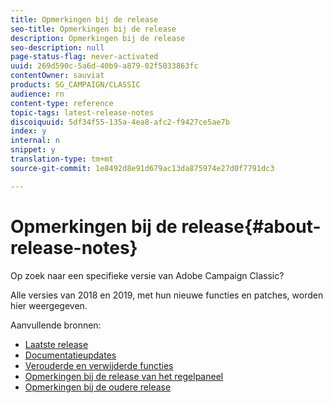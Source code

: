 ```yaml
---
title: Opmerkingen bij de release
seo-title: Opmerkingen bij de release
description: Opmerkingen bij de release
seo-description: null
page-status-flag: never-activated
uuid: 269d590c-5a6d-40b9-a879-02f5033863fc
contentOwner: sauviat
products: SG_CAMPAIGN/CLASSIC
audience: rn
content-type: reference
topic-tags: latest-release-notes
discoiquuid: 5df34f55-135a-4ea8-afc2-f9427ce5ae7b
index: y
internal: n
snippet: y
translation-type: tm+mt
source-git-commit: 1e8492d8e91d679ac13da875974e27d0f7791dc3

---
```



# Opmerkingen bij de release{#about-release-notes}

Op zoek naar een specifieke versie van Adobe Campaign Classic?

Alle versies van 2018 en 2019, met hun nieuwe functies en patches, worden hier weergegeven.

Aanvullende bronnen:

* [Laatste release](../../rn/using/latest-release.md)
* [Documentatieupdates](https://helpx.adobe.com/campaign/kb/v7-doc-updates.html)
* [Verouderde en verwijderde functies](https://helpx.adobe.com/campaign/kb/deprecated-and-removed-features.html)
* [Opmerkingen bij de release van het regelpaneel](https://docs.adobe.com/content/help/en/control-panel/using/release-notes.html)
* [Opmerkingen bij de oudere release](https://docs.campaign.adobe.com/doc/AC/en/RN_legacy.html)